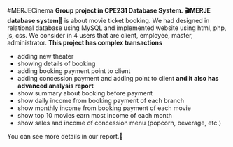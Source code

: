 #MERJECinema
**Group project in CPE231 Database System.**
**🎬MERJE database system🍿** is about movie ticket booking. 
We had designed in relational database using MySQL and implemented website using html, php, js, css.
We consider in 4 users that are client, employee, master, administrator.
**This project has complex transactions**
  - adding new theater
  - showing details of booking
  - adding booking payment point to client
  - adding concession payment and adding point to client
**and it also has advanced analysis report**
  - show summary about booking before payment
  - show daily income from booking payment of each branch
  - show monthly income from booking payment of each movie
  - show top 10 movies earn most income of each month
  - show sales and income of concession menu (popcorn, beverage, etc.)

You can see more details in our report.💖
